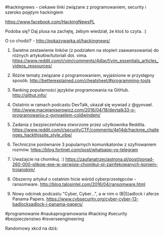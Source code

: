 #hackingnews - ciekawe linki związane z programowaniem, security i szeroko pojętym hackingiem

https://www.facebook.com/HackingNewsPL

Podoba się? Daj plusa na zachętę, żebym wiedział, że ktoś to czyta. :)

O co chodzi? - http://pokazywarka.pl/hackingnews/


1. Świetne zestawienie linków (z podziałem na stopień zaawansowania) do różnych artykułów/tutoriali dot. vima.
https://www.reddit.com/r/vim/comments/4dlacf/vim_essentials_articles_videos_ressources/

2. Różne tematy związane z programowaniem, wyjaśnione w przystępny sposób. 
http://betterexplained.com/cheatsheet/#programming-tools

3. Ranking popularności języków programowania na GitHub.
http://githut.info/

4. Ostatnio w ramach podcastu DevTalk, ukazał się wywiad z @gynvael.
http://www.maciejaniserowicz.com/2016/04/18/devtalk33-o-programowaniu-z-gynvaelem-coldwindem/

5. Zadania z bezpieczeństwa stworzone przez użytkownika Reddita.
https://www.reddit.com/r/securityCTF/comments/4e14dr/hackme_challenges_hackthissite_style_vibe/

6. Techniczne porównanie 3 popularnych komunikatorów z szyfrowaniem rozmów.
https://blog.fortinet.com/post/whatsapp-vs-telegram

7. Uważajcie na chomikuj. :)
https://zaufanatrzeciastrona.pl/post/ponad-260-000-plikow-exe-w-serwisie-chomikuj-pl-zainfekowanych-koniem-trojanskim/

8. Obszerny artykuł o ostatnim hicie wśród cyberprzestępców - ransomware.
http://blog.talosintel.com/2016/04/ransomware.html

9. Nowy odcinek podcastu "Cyber, Cyber...", a w nim o (B|S)adlock i aferze Panama Papers.
https://www.cybsecurity.org/cyber-cyber-13-badlocksadlock-i-panama-papers/


#programowanie #naukaprogramowania #hacking #security #bezpieczenstwo #reverseengineering

Randomowy xkcd na dziś:

